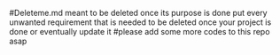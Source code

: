 #Deleteme.md meant to be deleted once its purpose is done
put every unwanted requirement that is needed to be deleted once your project is done or eventually update it
#please add some more codes to this repo asap
